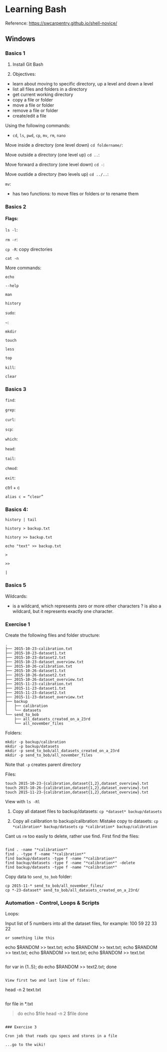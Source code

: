 # Learning Bash

Reference: https://swcarpentry.github.io/shell-novice/

## Windows

### Basics 1

1. Install Git Bash

2. Objectives:
- learn about moving to specific directory, up a level and down a level 
- list all files and folders in a directory
- get current working directory
- copy a file or folder
- move a file or folder
- remove a file or folder
- create/edit a file

Using the following commands:
- `cd`, `ls`, `pwd`, `cp`, `mv`, `rm`, `nano`

Move inside a directory (one level down)
`cd foldername/`:

Move outside a directory (one level up)
`cd ..`:

Move forward a directory (one level down)
`cd -`:

Move oustide a directory (two levels up)
`cd ../..`:

`mv`:
- has two functions: to move files or folders or to rename them

### Basics 2

#### Flags:

`ls -l`:

`rm -r`:

`cp -R`: copy directories

`cat -n`

More commands:

`echo`

`--help`

`man`

`history`

`sudo`:

`~`:

`mkdir`

`touch`

`less`

`top`

`kill`:

`clear`

### Basics 3

`find`:

`grep`: 

`curl`:

`scp`:

`which`:

`head`:

`tail`:

`chmod`:

`exit`:

ctrl + c

`alias c = “clear”`

### Basics 4:

```
history | tail

history > backup.txt

history >> backup.txt

echo "text" >> backup.txt
```

`>`

`>>`

`|`


### Basics 5

Wildcards: 
* is a wildcard, which represents zero or more other characters
? is also a wildcard, but it represents exactly one character.

### Exercise 1

Create the following files and folder structure:

```
.
├── 2015-10-23-calibration.txt
├── 2015-10-23-dataset1.txt
├── 2015-10-23-dataset2.txt
├── 2015-10-23-dataset_overview.txt
├── 2015-10-26-calibration.txt
├── 2015-10-26-dataset1.txt
├── 2015-10-26-dataset2.txt
├── 2015-10-26-dataset_overview.txt
├── 2015-11-23-calibration.txt
├── 2015-11-23-dataset1.txt
├── 2015-11-23-dataset2.txt
├── 2015-11-23-dataset_overview.txt
├── backup
│   ├── calibration
│   └── datasets
└── send_to_bob
    ├── all_datasets_created_on_a_23rd
    └── all_november_files
```

Folders:

```
mkdir -p backup/calibration
mkdir -p backup/datasets
mkdir -p send_to_bob/all_datasets_created_on_a_23rd
mkdir -p send_to_bob/all_november_files
```

Note that `-p` creates parent directory

Files:

```
touch 2015-10-23-{calibration,dataset{1,2},dataset_overview}.txt 
touch 2015-10-26-{calibration,dataset{1,2},dataset_overview}.txt 
touch 2015-11-23-{calibration,dataset{1,2},dataset_overview}.txt

```

View with `ls -Rl`

1. Copy all dataset files to backup/datasets:
`cp *dataset* backup/datasets`

2. Copy all calibration to backup/calibration:
Mistake copy to datasets:
`cp *calibration* backup/datasets`
`cp *calibration* backup/calibration`

Cant us `rm` too easily to delete, rather use find. First find the files:

```

find . -name "*calibration*"
find . -type f -name "*calibration*"
find backup/datasets -type f -name "*calibration*" 
find backup/datasets -type f -name "*calibration*" -delete
find backup/datasets -type f -name "*calibration*" 

```


Copy data to `send_to_bob` folder:

```
cp 2015-11-* send_to_bob/all_november_files/
cp *-23-dataset* send_to_bob/all_datasets_created_on_a_23rd/
```


### Automation - Control, Loops & Scripts

Loops:

Input list of 5 numbers into all the dataset files, for example:
100
59
22
33
22

```
or something like this

```
echo $RANDOM >> text.txt; echo $RANDOM >> text.txt; echo $RANDOM >> text.txt; echo $RANDOM >> text.txt; echo $RANDOM >> text.txt
```

```
for var in {1..5}; do echo $RANDOM >> text2.txt; done
```

View first two and last line of files:
```
head -n 2 text.txt
```

```
for file in *.txt
> do
>     echo $file
>     head -n 2 $file
> done
```

### Exercise 3

Cron job that reads cpu specs and stores in a file

...go to the wiki!
